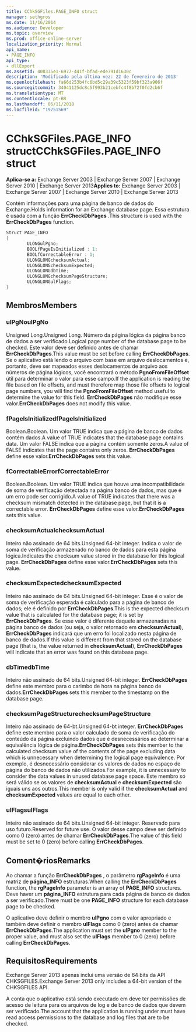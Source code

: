 ```yaml
---
title: CChkSGFiles.PAGE_INFO struct
manager: sethgros
ms.date: 11/16/2014
ms.audience: Developer
ms.topic: overview
ms.prod: office-online-server
localization_priority: Normal
api_name:
- PAGE_INFO
api_type:
- dllExport
ms.assetid: 408335e1-6977-441f-bfad-ede791d1630c
description: 'Modificado pela última vez: 22 de fevereiro de 2013'
ms.openlocfilehash: fa66d253b4fc6bd5c29a39c5323f59bf323a906f
ms.sourcegitcommit: 34041125dc8c5f993b21cebfc4f8b72f0fd2cb6f
ms.translationtype: MT
ms.contentlocale: pt-BR
ms.lasthandoff: 06/11/2018
ms.locfileid: "19751569"
---
```

# <a name="cchksgfilespageinfo-struct"></a><span data-ttu-id="9a223-103">CChkSGFiles.PAGE_INFO struct</span><span class="sxs-lookup"><span data-stu-id="9a223-103">CChkSGFiles.PAGE_INFO struct</span></span>

<span data-ttu-id="9a223-104">**Aplica-se a:** Exchange Server 2003 | Exchange Server 2007 | Exchange Server 2010 | Exchange Server 2013</span><span class="sxs-lookup"><span data-stu-id="9a223-104">**Applies to:** Exchange Server 2003 | Exchange Server 2007 | Exchange Server 2010 | Exchange Server 2013</span></span>
  
<span data-ttu-id="9a223-105">Contém informações para uma página de banco de dados do Exchange.</span><span class="sxs-lookup"><span data-stu-id="9a223-105">Holds information for an Exchange database page.</span></span> <span data-ttu-id="9a223-106">Essa estrutura é usada com a função **ErrCheckDbPages** .</span><span class="sxs-lookup"><span data-stu-id="9a223-106">This structure is used with the **ErrCheckDbPages** function.</span></span> 
  
```cs
Struct PAGE_INFO  
{
        ULONGulPgno;
        BOOLfPageIsInitialized : 1;
        BOOLfCorrectableError : 1;
        ULONGLONGchecksumActual;
        ULONGLONGchecksumExpected;
        ULONGLONGdbTime;
        ULONGLONGchecksumPageStructure;
        ULONGLONGulFlags;
}

```

## <a name="members"></a><span data-ttu-id="9a223-107">Membros</span><span class="sxs-lookup"><span data-stu-id="9a223-107">Members</span></span>

### <a name="ulpgno"></a><span data-ttu-id="9a223-108">ulPgNo</span><span class="sxs-lookup"><span data-stu-id="9a223-108">ulPgNo</span></span>
  
<span data-ttu-id="9a223-109">Unsigned Long.</span><span class="sxs-lookup"><span data-stu-id="9a223-109">Unsigned Long.</span></span> <span data-ttu-id="9a223-110">Número da página lógica da página banco de dados a ser verificado.</span><span class="sxs-lookup"><span data-stu-id="9a223-110">Logical page number of the database page to be checked.</span></span> <span data-ttu-id="9a223-111">Este valor deve ser definido antes de chamar **ErrCheckDbPages**.</span><span class="sxs-lookup"><span data-stu-id="9a223-111">This value must be set before calling **ErrCheckDbPages**.</span></span> <span data-ttu-id="9a223-112">Se o aplicativo está lendo o arquivo com base em arquivo deslocamentos e, portanto, deve ser mapeados esses deslocamentos de arquivo aos números de página lógicos, você encontrará o método **PgnoFromFileOffset** útil para determinar o valor para esse campo.</span><span class="sxs-lookup"><span data-stu-id="9a223-112">If the application is reading the file based on file offsets, and must therefore map those file offsets to logical page numbers, you will find the **PgnoFromFileOffset** method useful to determine the value for this field.</span></span> <span data-ttu-id="9a223-113">**ErrCheckDbPages** não modifique esse valor.</span><span class="sxs-lookup"><span data-stu-id="9a223-113">**ErrCheckDbPages** does not modify this value.</span></span> 
    
### <a name="fpageisinitialized"></a><span data-ttu-id="9a223-114">fPageIsInitialized</span><span class="sxs-lookup"><span data-stu-id="9a223-114">fPageIsInitialized</span></span> 
  
<span data-ttu-id="9a223-115">Boolean.</span><span class="sxs-lookup"><span data-stu-id="9a223-115">Boolean.</span></span> <span data-ttu-id="9a223-116">Um valor TRUE indica que a página de banco de dados contém dados.</span><span class="sxs-lookup"><span data-stu-id="9a223-116">A value of TRUE indicates that the database page contains data.</span></span> <span data-ttu-id="9a223-117">Um valor FALSE indica que a página contém somente zeros.</span><span class="sxs-lookup"><span data-stu-id="9a223-117">A value of FALSE indicates that the page contains only zeros.</span></span> <span data-ttu-id="9a223-118">**ErrCheckDbPages** define esse valor.</span><span class="sxs-lookup"><span data-stu-id="9a223-118">**ErrCheckDbPages** sets this value.</span></span> 
    
### <a name="fcorrectableerror"></a><span data-ttu-id="9a223-119">fCorrectableError</span><span class="sxs-lookup"><span data-stu-id="9a223-119">fCorrectableError</span></span>
  
<span data-ttu-id="9a223-120">Boolean.</span><span class="sxs-lookup"><span data-stu-id="9a223-120">Boolean.</span></span> <span data-ttu-id="9a223-121">Um valor TRUE indica que houve uma incompatibilidade de soma de verificação detectada na página banco de dados, mas que é um erro pode ser corrigido.</span><span class="sxs-lookup"><span data-stu-id="9a223-121">A value of TRUE indicates that there was a checksum mismatch detected in the database page, but that it is a correctable error.</span></span> <span data-ttu-id="9a223-122">**ErrCheckDbPages** define esse valor.</span><span class="sxs-lookup"><span data-stu-id="9a223-122">**ErrCheckDbPages** sets this value.</span></span> 
    
### <a name="checksumactual"></a><span data-ttu-id="9a223-123">checksumActual</span><span class="sxs-lookup"><span data-stu-id="9a223-123">checksumActual</span></span>
  
<span data-ttu-id="9a223-124">Inteiro não assinado de 64 bits.</span><span class="sxs-lookup"><span data-stu-id="9a223-124">Unsigned 64-bit integer.</span></span> <span data-ttu-id="9a223-125">Indica o valor de soma de verificação armazenado no banco de dados para esta página lógica.</span><span class="sxs-lookup"><span data-stu-id="9a223-125">Indicates the checksum value stored in the database for this logical page.</span></span> <span data-ttu-id="9a223-126">**ErrCheckDbPages** define esse valor.</span><span class="sxs-lookup"><span data-stu-id="9a223-126">**ErrCheckDbPages** sets this value.</span></span> 
    
### <a name="checksumexpected"></a><span data-ttu-id="9a223-127">checksumExpected</span><span class="sxs-lookup"><span data-stu-id="9a223-127">checksumExpected</span></span>
  
<span data-ttu-id="9a223-128">Inteiro não assinado de 64 bits.</span><span class="sxs-lookup"><span data-stu-id="9a223-128">Unsigned 64-bit integer.</span></span> <span data-ttu-id="9a223-129">Esse é o valor de soma de verificação esperada é calculado para a página de banco de dados; ele é definido por **ErrCheckDbPages**.</span><span class="sxs-lookup"><span data-stu-id="9a223-129">This is the expected checksum value that is calculated for the database page; it is set by **ErrCheckDbPages**.</span></span> <span data-ttu-id="9a223-130">Se esse valor é diferente daquele armazenadas na página banco de dados (ou seja, o valor retornado em **checksumActual**), **ErrCheckDbPages** indicará que um erro foi localizado nesta página de banco de dados.</span><span class="sxs-lookup"><span data-stu-id="9a223-130">If this value is different from that stored on the database page (that is, the value returned in **checksumActual**), **ErrCheckDbPages** will indicate that an error was found on this database page.</span></span> 
    
### <a name="dbtime"></a><span data-ttu-id="9a223-131">dbTime</span><span class="sxs-lookup"><span data-stu-id="9a223-131">dbTime</span></span>
  
<span data-ttu-id="9a223-132">Inteiro não assinado de 64 bits.</span><span class="sxs-lookup"><span data-stu-id="9a223-132">Unsigned 64-bit integer.</span></span> <span data-ttu-id="9a223-133">**ErrCheckDbPages** define este membro para o carimbo de hora na página banco de dados.</span><span class="sxs-lookup"><span data-stu-id="9a223-133">**ErrCheckDbPages** sets this member to the timestamp on the database page.</span></span> 
    
### <a name="checksumpagestructure"></a><span data-ttu-id="9a223-134">checksumPageStructure</span><span class="sxs-lookup"><span data-stu-id="9a223-134">checksumPageStructure</span></span> 
  
<span data-ttu-id="9a223-135">Inteiro não assinado de 64-bt.</span><span class="sxs-lookup"><span data-stu-id="9a223-135">Unsigned 64-bt integer.</span></span> <span data-ttu-id="9a223-136">**ErrCheckDbPages** define este membro para o valor calculado de soma de verificação do conteúdo da página excluindo dados que é desnecessários ao determinar a equivalência lógica de página.</span><span class="sxs-lookup"><span data-stu-id="9a223-136">**ErrCheckDbPages** sets this member to the calculated checksum value of the contents of the page excluding data which is unnecessary when determining the logical page equivalence.</span></span> <span data-ttu-id="9a223-137">Por exemplo, é desnecessário considerar os valores de dados no espaço de página do banco de dados não utilizados.</span><span class="sxs-lookup"><span data-stu-id="9a223-137">For example, it is unnecessary to consider the data values in unused database page space.</span></span> <span data-ttu-id="9a223-138">Este membro só será válido se os valores de **checksumActual** e **checksumExpected** são iguais uns aos outros.</span><span class="sxs-lookup"><span data-stu-id="9a223-138">This member is only valid if the **checksumActual**  and  **checksumExpected**  values are equal to each other.</span></span> 
    
### <a name="ulflags"></a><span data-ttu-id="9a223-139">ulFlags</span><span class="sxs-lookup"><span data-stu-id="9a223-139">ulFlags</span></span>
  
<span data-ttu-id="9a223-140">Inteiro não assinado de 64 bits.</span><span class="sxs-lookup"><span data-stu-id="9a223-140">Unsigned 64-bit integer.</span></span> <span data-ttu-id="9a223-141">Reservado para uso futuro.</span><span class="sxs-lookup"><span data-stu-id="9a223-141">Reserved for future use.</span></span> <span data-ttu-id="9a223-142">O valor desse campo deve ser definido como 0 (zero) antes de chamar **ErrCheckDbPages**.</span><span class="sxs-lookup"><span data-stu-id="9a223-142">The value of this field must be set to 0 (zero) before calling **ErrCheckDbPages**.</span></span>
    
## <a name="remarks"></a><span data-ttu-id="9a223-143">Coment�rios</span><span class="sxs-lookup"><span data-stu-id="9a223-143">Remarks</span></span>

<span data-ttu-id="9a223-144">Ao chamar a função **ErrCheckDbPages** , o parâmetro **rgPageInfo** é uma matriz de **página\_INFO** estruturas.</span><span class="sxs-lookup"><span data-stu-id="9a223-144">When calling the **ErrCheckDbPages** function, the **rgPageInfo**  parameter is an array of **PAGE\_INFO** structures.</span></span> <span data-ttu-id="9a223-145">Deve haver um **página\_INFO** estrutura para cada página de banco de dados a ser verificado.</span><span class="sxs-lookup"><span data-stu-id="9a223-145">There must be one **PAGE\_INFO** structure for each database page to be checked.</span></span> 
  
<span data-ttu-id="9a223-146">O aplicativo deve definir o membro **ulPgno** com o valor apropriado e também deve definir o membro **ulFlags** como 0 (zero) antes de chamar **ErrCheckDbPages**.</span><span class="sxs-lookup"><span data-stu-id="9a223-146">The application must set the **ulPgno**  member to the proper value, and must also set the  **ulFlags**  member to 0 (zero) before calling **ErrCheckDbPages**.</span></span> 
  
## <a name="requirements"></a><span data-ttu-id="9a223-147">Requisitos</span><span class="sxs-lookup"><span data-stu-id="9a223-147">Requirements</span></span>

<span data-ttu-id="9a223-148">Exchange Server 2013 apenas inclui uma versão de 64 bits da API CHKSGFILES.</span><span class="sxs-lookup"><span data-stu-id="9a223-148">Exchange Server 2013 only includes a 64-bit version of the CHKSGFILES API.</span></span>
  
<span data-ttu-id="9a223-149">A conta que o aplicativo está sendo executado em deve ter permissões de acesso de leitura para os arquivos de log e de banco de dados que devem ser verificado.</span><span class="sxs-lookup"><span data-stu-id="9a223-149">The account that the application is running under must have read access permissions to the database and log files that are to be checked.</span></span>
  

